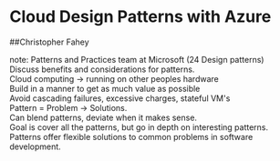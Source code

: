 # Cloud Design Patterns with Azure

##Christopher Fahey

note:
Patterns and Practices team at Microsoft (24 Design patterns)  
Discuss benefits and considerations for patterns.  
Cloud computing -> running on other peoples hardware  
Build in a manner to get as much value as possible  
Avoid cascading failures, excessive charges, stateful VM's  
Pattern = Problem -> Solutions.  
Can blend patterns, deviate when it makes sense.  
Goal is cover all the patterns, but go in depth on interesting patterns.
Patterns offer flexible solutions to common problems in software development.   
